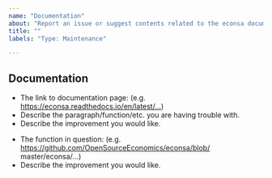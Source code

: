 ```yaml
---
name: "Documentation"
about: "Report an issue or suggest contents related to the econsa documentation."
title: ""
labels: "Type: Maintenance"

---
```


## Documentation

<!-- If this is an issue with the current documentation:
(e.g. incomplete/inaccurate docstring, unclear explanation in any part of the
documentation) -->

  - The link to documentation page: (e.g. https://econsa.readthedocs.io/en/latest/…)
  - Describe the paragraph/function/etc. you are having trouble with.
  - Describe the improvement you would like.

<!-- If this is an idea or a request for content: -->

  - The function in question: (e.g. https://github.com/OpenSourceEconomics/econsa/blob/  master/econsa/…)
  - Describe the improvement you would like.
